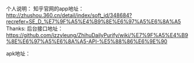 个人说明：
知乎官网的app地址：http://zhushou.360.cn/detail/index/soft_id/348684?recrefer=SE_D_%E7%9F%A5%E4%B9%8E%E6%97%A5%E6%8A%A5
Thanks:
后台接口地址：
https://github.com/izzyleung/ZhihuDailyPurify/wiki/%E7%9F%A5%E4%B9%8E%E6%97%A5%E6%8A%A5-API-%E5%88%86%E6%9E%90

apk地址：
